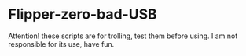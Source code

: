 # Flipper-zero-bad-USB

Attention! these scripts are for trolling, test them before using. I am not responsible for its use, have fun.
